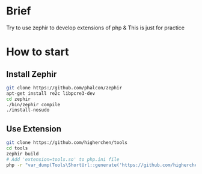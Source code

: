 # Brief
Try to use zephir to develop extensions of php &amp; This is just for practice

# How to start

## Install Zephir
```bash
git clone https://github.com/phalcon/zephir
apt-get install re2c libpcre3-dev
cd zephir
./bin/zephir compile
./install-nosudo
```

## Use Extension
```bash
git clone https://github.com/higherchen/tools
cd tools
zephir build
# Add 'extension=tools.so' to php.ini file
php -r "var_dump(Tools\ShortUrl::generate('https://github.com/higherchen/tools'));"
```
